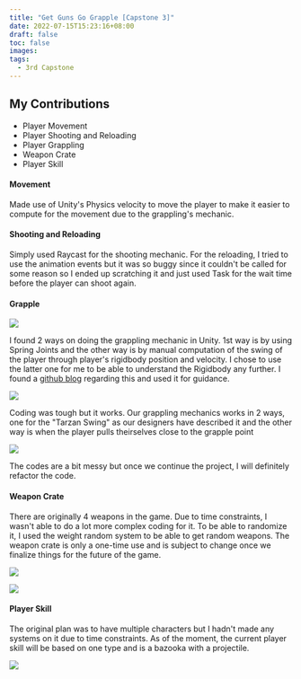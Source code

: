 ```yaml
---
title: "Get Guns Go Grapple [Capstone 3]"
date: 2022-07-15T15:23:16+08:00
draft: false
toc: false
images:
tags:
  - 3rd Capstone
---
```


## My Contributions

- Player Movement
- Player Shooting and Reloading
- Player Grappling
- Weapon Crate
- Player Skill


#### Movement

Made use of Unity's Physics velocity to move the player to make it easier to compute for the movement due to the grappling's mechanic.

#### Shooting and Reloading

Simply used Raycast for the shooting mechanic. For the reloading, I tried to use the animation events but it was so buggy since it couldn't be called for some reason so I ended up scratching it and just used Task for the wait time before the player can shoot again.


#### Grapple

![](https://i.imgur.com/y7EIUSj.png)

I found 2 ways on doing the grappling mechanic in Unity. 1st way is by using Spring Joints and the other way is by manual computation of the swing of the player through player's rigidbody position and velocity. I chose to use the latter one for me to be able to understand the Rigidbody any further. I found a [github blog](http://shanekim.me/how-to-make-a-3d-grappling-hook.html) regarding this and used it for guidance. 

![](https://i.imgur.com/2dHpjfn.png)

Coding was tough but it works. Our grappling mechanics works in 2 ways, one for the "Tarzan Swing" as our designers have described it and the other way is when the player pulls theirselves close to the grapple point

![](https://i.imgur.com/vILLrwp.png)

The codes are a bit messy but once we continue the project, I will definitely refactor the code.

#### Weapon Crate

 There are originally 4 weapons in the game. Due to time constraints, I wasn't able to do a lot more complex coding for it. To be able to randomize it, I used the weight random system to be able to get random weapons. The weapon crate is only a one-time use and is subject to change once we finalize things for the future of the game.

 ![](https://i.imgur.com/6v4wZEC.png)

 ![](https://i.imgur.com/UyLzy2J.png)

#### Player Skill

The original plan was to have multiple characters but I hadn't made any systems on it due to time constraints. As of the moment, the current player skill will be based on one type and is a bazooka with a projectile.

![](https://i.imgur.com/cDwvraI.png)


